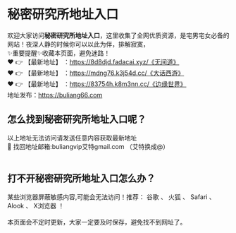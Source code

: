 # 秘密研究所地址入口<br>
欢迎大家访问**秘密研究所地址入口**，这里收集了全网优质资源，是宅男宅女必备的网站！夜深人静的时候你可以以此为伴，排解寂寞，<br>
✨重要提醒✨收藏本页面，避免迷路！<br>
❤️ 👉 【最新地址】 ：https://8d8djd.fadacai.xyz/《无间道》<br>
❤️ 👉 【最新地址】 ：https://mdng76.k3j54d.cc/《大话西游》<br>
❤️ 👉 【最新地址】 ：https://83754h.k8m3nn.cc/《边缘世界》<br>
地址发布：https://buliang66.com<br>
## 怎么找到**秘密研究所地址入口**呢？<br>
以上地址无法访问请发送任意内容获取最新地址<br>
📧 找回地址邮箱:buliangvip艾特gmail.com （艾特换成@）<br><br>
## 打不开**秘密研究所地址入口**怎么办？
某些浏览器屏蔽敏感内容,可能会无法访问！推荐： 谷歌 、 火狐 、 Safari 、 Alook 、 X浏览器 ！<br><br>
本页面会不定时更新，大家一定要及时保存，避免找不到网址了。


